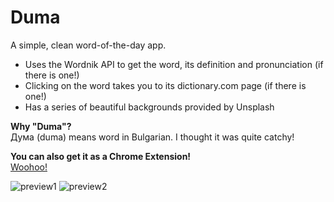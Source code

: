 # Duma

A simple, clean word-of-the-day app. 

* Uses the Wordnik API to get the word, its definition and pronunciation (if there is one!)
* Clicking on the word takes you to its dictionary.com page (if there is one!)
* Has a series of beautiful backgrounds provided by Unsplash 

**Why "Duma"?**<br>
Дума (duma) means word in Bulgarian. I thought it was quite catchy! 
<br>

**You can also get it as a Chrome Extension!**<br>
[Woohoo!](https://chrome.google.com/webstore/detail/duma/mamoofifhahehmokjnkpdkoojkcliimc)
<br>

![preview1](https://www.dropbox.com/s/pnonmm2ia1brmhp/one.png?dl=1)
![preview2](https://www.dropbox.com/s/onqnjcyes5cglvd/two.png?dl=1)
